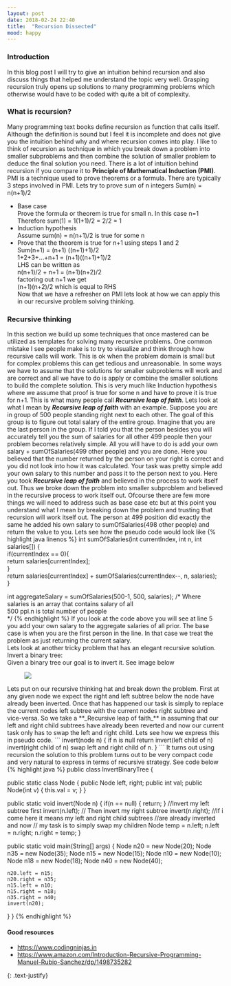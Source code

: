 ```yaml
---
layout: post
date: 2018-02-24 22:40
title:  "Recursion Dissected"
mood: happy
---
```


### Introduction
In this blog post I will try to give an intuition behind recursion and also discuss things that helped me understand the topic very well. Grasping recursion truly opens up solutions to many programming problems which otherwise would have to be coded with quite a bit of complexity.

### What is recursion?
Many programming text books define recursion as function that calls itself. Although the definition is sound but I feel it is incomplete and does not give you the intuition behind why and where recursion comes into play. I like to think of recursion as technique in which you break down a problem into smaller subproblems and then combine the solution of smaller problem to deduce the final solution you need. There is a lot of intuition behind recursion if you compare it to **Principle of Mathematical Induction (PMI)**. PMI is a technique used to prove theorems or a formula. There are typically 3 steps involved in PMI. Lets try to prove sum of n integers Sum(n) = n(n+1)/2
* Base case  
  Prove the formula or theorem is true for small n. In this case n=1
  Therefore sum(1) = 1(1+1)/2 = 2/2 = 1
* Induction hypothesis  
  Assume sum(n) = n(n+1)/2 is true for some n
* Prove that the theorem is true for n+1 using steps 1 and 2  
  Sum(n+1) = (n+1) ((n+1)+1)/2  
  1+2+3+...+n+1 = (n+1)((n+1)+1)/2  
  LHS can be written as  
  n(n+1)/2 + n+1 = (n+1)(n+2)/2  
  factoring out n+1 we get  
  (n+1)(n+2)/2 which is equal to RHS  
Now that we have a refresher on PMI lets look at how we can apply this in our recursive problem solving thinking.

### Recursive thinking
In this section we build up some techniques that once mastered can be utilized as templates for solving many recursive problems. One common mistake I see people make is to try to visualize and think through how recursive calls will work. This is ok when the problem domain is small but for complex problems this can get tedious and unreasonable. In some ways we have to assume that the solutions for smaller subproblems will work and are correct and all we have to do is apply or combine the smaller solutions to build the complete solution. This is very much like Induction hypothesis where we assume that proof is true for some n and have to prove it is true for n+1. This is what many people call **_Recursive leap of faith_**. Lets look at what I mean by **_Recursive leap of faith_** with an example. Suppose you are in group of 500 people standing right next to each other. The goal of this group is to figure out total salary of the entire group. Imagine that you are the last person in the group. If I told you that the person besides you will accurately tell you the sum of salaries for all other 499 people then your problem becomes relatively simple. All you will have to do is add your own salary + sumOfSalaries(499 other people) and you are done. Here you believed that the number returned by the person on your right is correct and you did not look into how it was calculated. Your task was pretty simple add your own salary to this number and pass it to the person next to you. Here you took **_Recursive leap of faith_** and believed in the process to work itself out. Thus we broke down the problem into smaller subproblem and believed in the recursive process to work itself out. Ofcourse there are few more things we will need to address such as base case etc but at this point you understand what I mean by breaking down the problem and trusting that recursion will work itself out. The person at 499 position did exactly the same he added his own salary to sumOfSalaries(498 other people) and return the value to you. Lets see how the pseudo code would look like
{% highlight java linenos %}
   int sumOfSalaries(int currentIndex, int n, int salaries[]) {  
      if(currentIndex == 0){  
        return salaries[currentIndex];  
      }  
    return salaries[currentIndex] + sumOfSalaries(currentIndex--, n, salaries);  
 }
 
 int aggregateSalary = sumOfSalaries(500-1, 500, salaries);
 /* Where salaries is an array that contains salary of all  
   500 ppl.n is total number of people  
   */
{% endhighlight %} 
If you look at the code above you will see at line 5 you add your own salary to the aggregate salaries of all prior. The base case is when you are the first person in the line. In that case we treat the problem as just returning the current salary.  
Lets look at another tricky problem that has an elegant recursive solution.
Invert a binary tree:  
Given a binary tree our goal is to invert it. See image below  
<figure>
    <img src="https://s3.amazonaws.com/amitchavan/blog/recursion/InvertTree.jpeg"/>
</figure>
Lets put on our recursive thinking hat and break down the problem. First at any given node we expect the right and left subtree below the node have already been inverted. Once that has happened our task is simply to replace the current nodes left subtree with the current nodes right subtree and vice-versa. So we take a **_Recursive leap of faith_** in assuming that our left and right child subtrees have already been reverted and now our current task only has to swap the left and right child. 
Lets see how we express this in pseudo code. 
```
   invert(node n) {
       if n is null return
       invert(left child of n)
       invert(right child of n)
       swap left and right child of n.
   }
```  
It turns out using recursion the solution to this problem turns out to be very compact code and very natural to express in terms of recursive strategy. See code below  
{% highlight java  %}
   public class InvertBinaryTree {
  
  public static class Node {
    public Node left, right;
    public int val;
    public Node(int v) {
      this.val = v;
    }
  }
  
  public static void invert(Node n) {
    if(n == null) {
      return;
    }
    //Invert my left subtree first
    invert(n.left);
    // Then invert my right subtree
    invert(n.right);
    //If i come here it means my left and right child subtrees 
    //are already inverted and now
    // my task is to simply swap my children 
    Node temp = n.left;
    n.left = n.right;
    n.right = temp;
  }

  public static void main(String[] args) {
    Node n20  = new Node(20);
    Node n35 = new Node(35);
    Node n15 = new Node(15);
    Node n10 = new Node(10);
    Node n18 = new Node(18);
    Node n40 = new Node(40);
    
    n20.left = n15;
    n20.right = n35;
    n15.left = n10;
    n15.right = n18;
    n35.right = n40;
    invert(n20);
  }
}
{% endhighlight %}

#### Good resources  
* https://www.codingninjas.in
* https://www.amazon.com/Introduction-Recursive-Programming-Manuel-Rubio-Sanchez/dp/1498735282

{: .text-justify}
